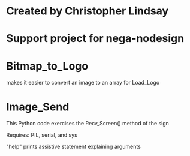 # Created by Christopher Lindsay
# Support project for nega-nodesign

# Bitmap_to_Logo
makes it easier to convert an image to an array for Load_Logo


# Image_Send


This Python code exercises the Recv_Screen() method of the sign

Requires: PIL, serial, and sys

"help" prints assistive statement explaining arguments

